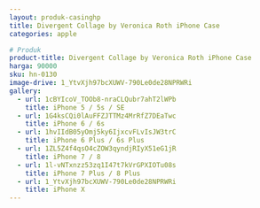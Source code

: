 ```yaml
---
layout: produk-casinghp
title: Divergent Collage by Veronica Roth iPhone Case
categories: apple

# Produk
product-title: Divergent Collage by Veronica Roth iPhone Case
harga: 90000
sku: hn-0130
image-drive: 1_YtvXjh97bcXUWV-790Le0de28NPRWRi
gallery:
  - url: 1cBYIcoV_TOOb8-nraCLQubr7ahT2lWPb
    title: iPhone 5 / 5s / SE
  - url: 1G4ksCQi0lAuFFZJTTMz4MrRfZ7DEaTwc
    title: iPhone 6 / 6s
  - url: 1hvIIdB05yOmj5ky6IjxcvFLvIsJW3trC
    title: iPhone 6 Plus / 6s Plus
  - url: 1ZL5Z4f4qsO4cZOW3qyndjRIyX51eG1jR
    title: iPhone 7 / 8
  - url: 1l-vNTxnzz53zq1I47t7kVrGPXIOTu08s
    title: iPhone 7 Plus / 8 Plus
  - url: 1_YtvXjh97bcXUWV-790Le0de28NPRWRi
    title: iPhone X
---
```

